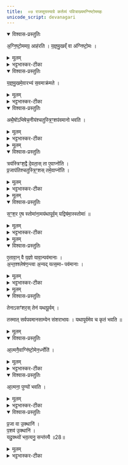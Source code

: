 ```yaml
---
title:  ०७ राजसूयस्याग्रे कर्तव्यं पवित्राख्यमग्निष्टोममहः 
unicode_script: devanagari
---
```


<details open><summary>विश्वास-प्रस्तुतिः</summary>

अ॒ग्नि॒ष्टो॒ममग्र॒ आह॑रति ।
य॒ज्ञ॒मु॒खव्ँ वा अ॑ग्निष्टो॒मः ।
</details>

<details><summary>मूलम्</summary>

अ॒ग्नि॒ष्टो॒ममग्र॒ आह॑रति ।
य॒ज्ञ॒मु॒खव्ँ वा अ॑ग्निष्टो॒मः ।
</details>

<details><summary>भट्टभास्कर-टीका</summary>

1 अग्निष्टोममग्र इत्यादि ॥ अग्रे आदौ राजसूयस्य अग्निष्टोमं पवित्राख्यं आहरति ।
</details>

<details open><summary>विश्वास-प्रस्तुतिः</summary>

य॒ज्ञ॒मु॒खमे॒वारभ्य॑ स॒वमाक्र॑मते ।
</details>

<details><summary>मूलम्</summary>

य॒ज्ञ॒मु॒खमे॒वारभ्य॑ स॒वमाक्र॑मते ।
</details>

<details><summary>भट्टभास्कर-टीका</summary>

यज्ञामुखं हि अग्निष्टोमः । तस्माद्यज्ञमुखमेवारभ्य राजसूयमाक्रमते अधितिष्ठति मुखमेवाक्रम्य सर्वं करोति ॥
</details>

<details open><summary>विश्वास-प्रस्तुतिः</summary>

अथै॒षो॑ऽभिषेच॒नीय॑श्चतुस्त्रि॒ꣳ॒शप॑वमानो भवति ।
</details>

<details><summary>मूलम्</summary>

अथै॒षो॑ऽभिषेच॒नीय॑श्चतुस्त्रि॒ꣳ॒शप॑वमानो भवति ।
</details>

<details><summary>भट्टभास्कर-टीका</summary>

2 अथेत्यादि ॥ अथाभिषेचनीयः उक्थ्याख्यश्चतुस्त्रिंशपवमानो भवति । अथेत्यहरानन्तर्यं द्योतयति । चतुस्त्रिंशस्तोत्रीयस्तोमश्चतुस्त्रिंशः । तादृशपवमान एष इति अवयवद्वारेण अवयवी स्तूयते ।
</details>


<details><summary>मूलम्</summary>

त्रय॑स्त्रिꣳश॒द्वै दे॒वताः॑ ।
ता ए॒वाप्नो॑ति ।
प्र॒जाप॑तिश्चतुस्त्रि॒ꣳ॒शः ।
तमे॒वाप्नो॑ति ।
</details>

<details open><summary>विश्वास-प्रस्तुतिः</summary>

त्रय॑स्त्रिꣳश॒द्वै दे॒वता॒स् ता ए॒वाप्नो॑ति ।  
प्र॒जाप॑तिश्चतुस्त्रि॒ꣳ॒शस् तमे॒वाप्नो॑ति ।
</details>

<details><summary>मूलम्</summary>

त्रय॑स्त्रिꣳश॒द्वै दे॒वता॒स् ता ए॒वाप्नो॑ति ।  
प्र॒जाप॑तिश्चतुस्त्रि॒ꣳ॒शस् तमे॒वाप्नो॑ति ।
</details>

<details><summary>भट्टभास्कर-टीका</summary>

त्रयस्त्रिंशदित्यादि । गतम् ॥
</details>


<details><summary>मूलम्</summary>

स॒ꣳ॒श॒र ए॒ष स्तोमा॑ना॒मय॑थापूर्वम् ।
यद्विष॑मा॒स्स्तोमाः॑ ॥27॥  
</details>

<details open><summary>विश्वास-प्रस्तुतिः</summary>

स॒ꣳ॒श॒र ए॒ष स्तोमा॑ना॒मय॑थापूर्व॒म् यद्विष॑मा॒स्स्तोमाः॑ ॥  
</details>

<details><summary>मूलम्</summary>

स॒ꣳ॒श॒र ए॒ष स्तोमा॑ना॒मय॑थापूर्व॒म् यद्विष॑मा॒स्स्तोमाः॑ ॥  
</details>

<details><summary>भट्टभास्कर-टीका</summary>

3 संशर इति ॥ संशरणं सशरः । 'ऋदोरप्'थाथादिना उत्तरपदान्तोदात्तत्वम् । स्तोमानामेष संशरः शीर्णता संभूयविनाशः यत् स्तोमास्सर्वेऽपि अयथापूर्वं भवन्ति । यथा पूर्वस्तोमः तथा उतरे न भवन्ति ।
किमुक्तं भवतीत्याह - विषमा इति । बहिष्पवमाने चतुस्त्रिंशः, माध्यंदिनादयः पञ्चदशादय एव स्युरिति । यद्वा पूर्वं प्रकृतौ स्तोमानां साम्यं दृष्टं,तदतिक्रमणे यत् स्तोमा विषमाः स्युः एष संशरः स्तोमानामिति ।
</details>


<details><summary>मूलम्</summary>

ए॒तावा॒न् वै य॒ज्ञः ।
यावा॒न्पव॑मानाः ।

अ॒न्त॒श्श्लेष॑ण॒न्त्वा अ॒न्यत् ।
यत्स॒माᳶ पव॑मानाः ।
</details>

<details open><summary>विश्वास-प्रस्तुतिः</summary>

ए॒तावा॒न् वै य॒ज्ञो यावा॒न्पव॑मानाः ।   
अ॒न्त॒श्श्लेष॑ण॒न्त्वा अ॒न्यद् यत्स॒माᳶ पव॑मानाः ।
</details>

<details><summary>मूलम्</summary>

ए॒तावा॒न् वै य॒ज्ञो यावा॒न्पव॑मानाः ।   
अ॒न्त॒श्श्लेष॑ण॒न्त्वा अ॒न्यद् यत्स॒माᳶ पव॑मानाः ।
</details>

<details><summary>भट्टभास्कर-टीका</summary>

ननु संशीर्णता संभूय स्तोमानां भवतु, का क्षतिर्यज्ञस्येत्याह - एतावानित्यादि । पवमाना एव यज्ञः, पवमानव्यतिरिक्तं सर्वं तु अन्तश्श्लेषणमेव यद्दार्ढ्यार्थं भित्त्यादावन्तर्निधीयते तदन्तश्लेषणम् ।
</details>


<details><summary>मूलम्</summary>

तेनाऽसꣳ॑शरः ।
तेन॑ यथापू॒र्वम् ।
</details>

<details open><summary>विश्वास-प्रस्तुतिः</summary>

तेनाऽसꣳ॑शर॒स् तेन॑ यथापू॒र्वम् ।

तस्मात् सर्वपवमानसाम्येन संशराभावः । यथापूर्वमेव च कृतं भवति ॥
</details>

<details><summary>मूलम्</summary>

तेनाऽसꣳ॑शर॒स् तेन॑ यथापू॒र्वम् ।

तस्मात् सर्वपवमानसाम्येन संशराभावः । यथापूर्वमेव च कृतं भवति ॥
</details>

<details open><summary>विश्वास-प्रस्तुतिः</summary>

आ॒त्मनै॒वाग्नि॑ष्टो॒मेन॒र्ध्नोति॑ ।  
</details>

<details><summary>मूलम्</summary>

आ॒त्मनै॒वाग्नि॑ष्टो॒मेन॒र्ध्नोति॑ ।  
</details>

<details><summary>भट्टभास्कर-टीका</summary>

4 आत्मनैवेत्यादि ॥ आत्मा अग्निष्टोमसाम तस्मात् तत्संस्थेन यागेन आत्मस्थानीयेन स्वयमृध्नोति ।
</details>

<details open><summary>विश्वास-प्रस्तुतिः</summary>

आ॒त्मना॒ पुण्यो॑ भवति ।  
</details>

<details><summary>मूलम्</summary>

आ॒त्मना॒ पुण्यो॑ भवति ।  
</details>

<details><summary>भट्टभास्कर-टीका</summary>

किंच आत्मस्थानीयेन तेन पुण्यश्च स्वयं भवति । 'प्रकृत्यादिभ्यः'इति तृतीया ।
</details>

<details open><summary>विश्वास-प्रस्तुतिः</summary>

प्र॒जा वा उ॒क्थानि॑ ।  
प॒शव॑ उ॒क्थानि॑ ।  
यदु॒क्थ्यो॑ भव॒त्यनु॒ सन्त॑त्त्यै ॥28॥  
</details>

<details><summary>मूलम्</summary>

प्र॒जा वा उ॒क्थानि॑ ।  
प॒शव॑ उ॒क्थानि॑ ।  
यदु॒क्थ्यो॑ भव॒त्यनु॒ सन्त॑त्त्यै ॥28॥  
</details>

<details><summary>भट्टभास्कर-टीका</summary>

अथ प्रजाः पशवश्च उक्थानि शस्त्रविशेषः । तत्संस्थ उक्थ्यः प्रजापशुस्थानीयः यस्मात् द्वितीयमहर्भवति तदनु संतत्यै अनुक्रमेण संतानसमृद्ध्यै भवति ॥


इति अष्टमे सप्तमोऽनुवाकः ॥  

</details>

